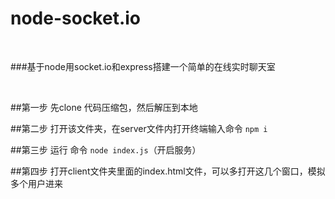 # node-socket.io

<br>

###基于node用socket.io和express搭建一个简单的在线实时聊天室

<br>

##第一步 先clone 代码压缩包，然后解压到本地
<br>

##第二步 打开该文件夹，在server文件内打开终端输入命令 `npm i`
<br>

##第三步 运行 命令 `node index.js`（开启服务）
<br>

##第四步 打开client文件夹里面的index.html文件，可以多打开这几个窗口，模拟多个用户进来

